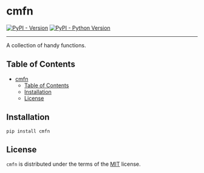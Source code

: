 # cmfn

[![PyPI - Version](https://img.shields.io/pypi/v/cmfn.svg)](https://pypi.org/project/cmfn)
[![PyPI - Python Version](https://img.shields.io/pypi/pyversions/cmfn.svg)](https://pypi.org/project/cmfn)

-----


A collection of handy functions.

## Table of Contents

- [cmfn](#cmfn)
  - [Table of Contents](#table-of-contents)
  - [Installation](#installation)
  - [License](#license)

## Installation

```console
pip install cmfn
```

## License

`cmfn` is distributed under the terms of the [MIT](https://spdx.org/licenses/MIT.html) license.

